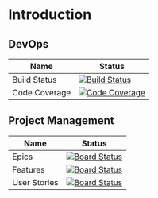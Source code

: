 # Introduction
## DevOps
| Name | Status |
| -- | -- |
| Build Status | [![Build Status](https://dev.azure.com/radux-technologies/78ee76c8-a32f-42a0-9576-0d12a98bc009/_apis/build/status/radux-technologies.radux-technologies?branchName=main)](https://dev.azure.com/radux-technologies/78ee76c8-a32f-42a0-9576-0d12a98bc009/_build/latest?definitionId=1&branchName=main) |
| Code Coverage | [![Code Coverage](https://dev.azure.com/radux-technologies/78ee76c8-a32f-42a0-9576-0d12a98bc009/_apis/build/status/radux-technologies.radux-technologies?branchName=main)](https://dev.azure.com/radux-technologies/78ee76c8-a32f-42a0-9576-0d12a98bc009/_build/latest?definitionId=1&branchName=main) |


## Project Management
| Name | Status |
| -- | -- |
| Epics | [![Board Status](https://dev.azure.com/radux-technologies/78ee76c8-a32f-42a0-9576-0d12a98bc009/1e1f70cd-1294-4169-955f-703709523024/_apis/work/boardbadge/92c6437e-af8e-40fc-83fd-9952a847a183?columnOptions=1)](https://dev.azure.com/radux-technologies/78ee76c8-a32f-42a0-9576-0d12a98bc009/_boards/board/t/1e1f70cd-1294-4169-955f-703709523024/Epics/) |
| Features | [![Board Status](https://dev.azure.com/radux-technologies/78ee76c8-a32f-42a0-9576-0d12a98bc009/1e1f70cd-1294-4169-955f-703709523024/_apis/work/boardbadge/9e1ee269-1650-4bcc-b6a1-299ae2deb9e9?columnOptions=1)](https://dev.azure.com/radux-technologies/78ee76c8-a32f-42a0-9576-0d12a98bc009/_boards/board/t/1e1f70cd-1294-4169-955f-703709523024/Features/) |
| User Stories | [![Board Status](https://dev.azure.com/radux-technologies/78ee76c8-a32f-42a0-9576-0d12a98bc009/1e1f70cd-1294-4169-955f-703709523024/_apis/work/boardbadge/6f302a12-287d-456e-a7e5-aff5bfae2cc6?columnOptions=1)](https://dev.azure.com/radux-technologies/78ee76c8-a32f-42a0-9576-0d12a98bc009/_boards/board/t/1e1f70cd-1294-4169-955f-703709523024/Stories/) |
